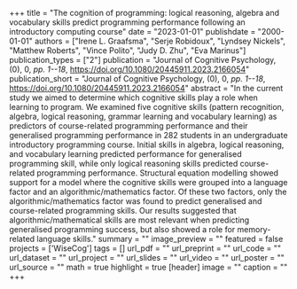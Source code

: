 +++
title = "The cognition of programming: logical reasoning, algebra and vocabulary skills predict programming performance following an introductory computing course"
date = "2023-01-01"
publishdate = "2000-01-01"
authors = ["Irene L. Graafsma", "Serje Robidoux", "Lyndsey Nickels", "Matthew Roberts", "Vince Polito", "Judy D. Zhu", "Eva Marinus"]
publication_types = ["2"]
publication = "Journal of Cognitive Psychology, (0), 0, _pp. 1--18_, https://doi.org/10.1080/20445911.2023.2166054"
publication_short = "Journal of Cognitive Psychology, (0), 0, _pp. 1--18_, https://doi.org/10.1080/20445911.2023.2166054"
abstract = "In the current study we aimed to determine which cognitive skills play a role when learning to program. We examined five cognitive skills (pattern recognition, algebra, logical reasoning, grammar learning and vocabulary learning) as predictors of course-related programming performance and their generalised programming performance in 282 students in an undergraduate introductory programming course. Initial skills in algebra, logical reasoning, and vocabulary learning predicted performance for generalised programming skill, while only logical reasoning skills predicted course-related programming performance. Structural equation modelling showed support for a model where the cognitive skills were grouped into a language factor and an algorithmic/mathematics factor. Of these two factors, only the algorithmic/mathematics factor was found to predict generalised and course-related programming skills. Our results suggested that algorithmic/mathematical skills are most relevant when predicting generalised programming success, but also showed a role for memory-related language skills."
summary = ""
image_preview = ""
featured = false
projects = ['WiseCog']
tags = []
url_pdf = ""
url_preprint = ""
url_code = ""
url_dataset = ""
url_project = ""
url_slides = ""
url_video = ""
url_poster = ""
url_source = ""
math = true
highlight = true
[header]
image = ""
caption = ""
+++
